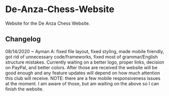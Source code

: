 # De-Anza-Chess-Website
Website for the De Anza Chess Website.

## Changelog

08/14/2020 ~ Ayman A: fixed file layout, fixed styling, made mobile friendly, got rid of unnecessary code/frameworks, fixed most of grammar/English structure mistakes. Currently waiting on a better logo, proper links, decision on PayPal, and better colors. After those are received the website will be good enough and any feature updates will depend on how much attention this club will receive. NOTE: there are a few mobile responsiveness issues at the moment. I am aware of those, but am waiting on the above so I can finish the website.